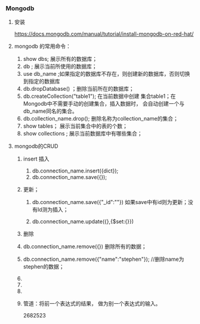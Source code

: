 ### Mongodb

1. 安装

   https://docs.mongodb.com/manual/tutorial/install-mongodb-on-red-hat/
   
2. mongodb 的常用命令：

   1. show dbs;    展示所有的数据库；
   2. db  ; 展示当前所使用的数据库；
   3. use db_name ;如果指定的数据库不存在，则创建新的数据库，否则切换到指定的数据库
   4. db.dropDatabase() ；删除当前所在的数据库；
   5. db.createCollection("table1"); 在当前数据中创建 集合table1；在Mongodb中不需要手动的创建集合，插入数据时， 会自动创建一个与db_name同名的集合。 
   6. db.collection_name.drop();  删除名称为collection_name的集合；
   7. show tables；   展示当前集合中的表的个数；
   8. show collections ; 展示当前数据库中有哪些集合；
   
3. mongodb的CRUD

   1. insert 插入

      1. db.connection_name.insert({dict});
      2. db.connection_name.save({});  

   2. 更新；

      1. db.connection_name.save({"_id":""}) 如果save中有id则为更新；没有Id测为插入；

      2. db.connection_name.update({},{$set:{}}) 
   3. 删除
   	1. db.connection_name.remove({})  删除所有的数据；

      2. db.connection_name.remove({"name":"stephen"}); //删除name为stephen的数据；

      3. 

      4. 

      5. 

      6. 管道：将前一个表达式的结果， 做为别一个表达式的输入。  
      
         
      
         
      
         2682523
      
         
      
      
      
      
      
      